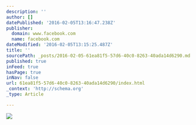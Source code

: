 ```yaml
---
description: ''
author: []
datePublished: '2016-02-05T13:16:47.238Z'
publisher:
  domain: www.facebook.com
  name: facebook.com
dateModified: '2016-02-05T13:15:25.487Z'
title: ''
sourcePath: _posts/2016-02-05-61ea81f5-57d6-40c0-8263-40ada14d6290.md
published: true
inFeed: true
hasPage: true
inNav: false
url: 61ea81f5-57d6-40c0-8263-40ada14d6290/index.html
_context: 'http://schema.org'
_type: Article

---
```

![](https://scontent-lga3-1.xx.fbcdn.net/hphotos-xaf1/v/t1.0-9/479848_10200607863536500_352547888_n.jpg?oh=69b1c46f042dad3ef6cb94006e3055b9&oe=573DE5FC)